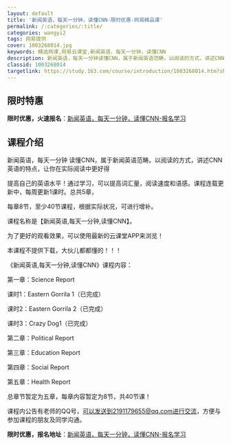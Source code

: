 ```yaml
---
layout: default
title: '新闻英语，每天一分钟，读懂CNN-限时优惠-网易精品课'
permalink: /:categories/:title/
categories: wangyi2
tags: 网易提供
cover: 1003268014.jpg
keywords: 精选网课,网易云课堂,新闻英语，每天一分钟，读懂CNN
description: 新闻英语，每天一分钟读懂CNN，属于新闻英语范畴。以阅读的方式，讲述CNN英语的特点，让你在实际阅读中更好得提高自己的英
classid: 1003268014
targetlink: https://study.163.com/course/introduction/1003268014.htm?share=1&shareId=1025206652&utm_campaign=share&utm_medium=iphoneShare&utm_source=&utm_u=1025206652
---
```


## 限时特惠

**限时优惠，火速报名**：[新闻英语，每天一分钟，读懂CNN-报名学习](https://study.163.com/course/introduction/1003268014.htm?share=1&shareId=1025206652&utm_campaign=share&utm_medium=iphoneShare&utm_source=&utm_u=1025206652)

## 课程介绍

新闻英语，每天一分钟 读懂CNN，属于新闻英语范畴。以阅读的方式，讲述CNN英语的特点，让你在实际阅读中更好得



提高自己的英语水平！通过学习，可以提高词汇量，阅读速度和语感。课程连载更新中，每周更新1课时。总共5章，



每章8节，至少40节课程，根据实际状况，可进行增补。

课程名称是【新闻英语,每天一分钟,读懂CNN】。

为了更好的观看效果，可以使用最新的云课堂APP来浏览！

本课程不提供下载，大伙儿都都懂的！！！

《新闻英语,每天一分钟,读懂CNN》课程内容：

第一章：Science Report

课时1：Eastern Gorrila 1（已完成）

课时2：Eastern Gorrila 2（已完成）

课时3：Crazy  Dog1（已完成）

第二章：Political Report

第三章：Education Report

第四章：Social Report

第五章：Health Report

总章节暂定为五章，每章内容暂定为8节，共40节课！

课程内公告有老师的QQ号，可以发送到2191179655@qq.com进行交流，方便与参加课程的朋友及同学沟通。

**限时优惠，报名地址**：[新闻英语，每天一分钟，读懂CNN-报名学习](https://study.163.com/course/introduction/1003268014.htm?share=1&shareId=1025206652&utm_campaign=share&utm_medium=iphoneShare&utm_source=&utm_u=1025206652)

